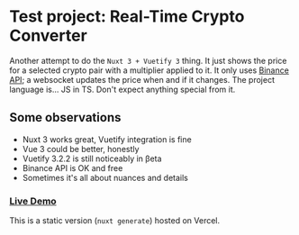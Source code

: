 # Test project: Real-Time Crypto Converter

Another attempt to do the `Nuxt 3 + Vuetify 3` thing. It just shows the price for a selected crypto pair with a multiplier applied to it. It only uses [Binance API](https://binance-docs.github.io/apidocs/spot/en/#websocket-market-streams); a websocket updates the price when and if it changes. The project language is... JS in TS. Don't expect anything special from it.

## Some observations

* Nuxt 3 works great, Vuetify integration is fine
* Vue 3 could be better, honestly
* Vuetify 3.2.2 is still noticeably in βeta
* Binance API is OK and free
* Sometimes it's all about nuances and details

### [Live Demo](https://rtcc.vercel.app/)

This is a static version (`nuxt generate`) hosted on Vercel.
